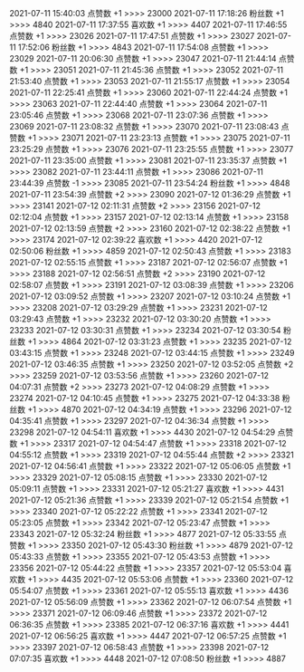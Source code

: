 
2021-07-11  15:40:03   点赞数 +1 >>>> 23000
2021-07-11  17:18:26   粉丝数 +1 >>>> 4840
2021-07-11  17:37:55   喜欢数 +1 >>>> 4407
2021-07-11  17:46:55   点赞数 +1 >>>> 23026
2021-07-11  17:47:51   点赞数 +1 >>>> 23027
2021-07-11  17:52:06   粉丝数 +1 >>>> 4843
2021-07-11  17:54:08   点赞数 +1 >>>> 23029
2021-07-11  20:06:30   点赞数 +1 >>>> 23047
2021-07-11  21:44:14   点赞数 +1 >>>> 23051
2021-07-11  21:45:36   点赞数 +1 >>>> 23052
2021-07-11  21:53:40   点赞数 +1 >>>> 23053
2021-07-11  21:55:17   点赞数 +1 >>>> 23054
2021-07-11  22:25:41   点赞数 +1 >>>> 23060
2021-07-11  22:44:24   点赞数 +1 >>>> 23063
2021-07-11  22:44:40   点赞数 +1 >>>> 23064
2021-07-11  23:05:46   点赞数 +1 >>>> 23068
2021-07-11  23:07:36   点赞数 +1 >>>> 23069
2021-07-11  23:08:32   点赞数 +1 >>>> 23070
2021-07-11  23:08:43   点赞数 +1 >>>> 23071
2021-07-11  23:23:13   点赞数 +1 >>>> 23075
2021-07-11  23:25:29   点赞数 +1 >>>> 23076
2021-07-11  23:25:55   点赞数 +1 >>>> 23077
2021-07-11  23:35:00   点赞数 +1 >>>> 23081
2021-07-11  23:35:37   点赞数 +1 >>>> 23082
2021-07-11  23:44:11   点赞数 +1 >>>> 23086
2021-07-11  23:44:39   点赞数 -1 >>>> 23085
2021-07-11  23:54:24   粉丝数 +1 >>>> 4848
2021-07-11  23:54:39   点赞数 +2 >>>> 23090
2021-07-12  01:36:29   点赞数 +1 >>>> 23141
2021-07-12  02:11:31   点赞数 +2 >>>> 23156
2021-07-12  02:12:04   点赞数 +1 >>>> 23157
2021-07-12  02:13:14   点赞数 +1 >>>> 23158
2021-07-12  02:13:59   点赞数 +2 >>>> 23160
2021-07-12  02:38:22   点赞数 +1 >>>> 23174
2021-07-12  02:39:22   喜欢数 +1 >>>> 4420
2021-07-12  02:50:06   粉丝数 +1 >>>> 4859
2021-07-12  02:50:43   点赞数 +1 >>>> 23183
2021-07-12  02:55:15   点赞数 +1 >>>> 23187
2021-07-12  02:56:07   点赞数 +1 >>>> 23188
2021-07-12  02:56:51   点赞数 +2 >>>> 23190
2021-07-12  02:58:07   点赞数 +1 >>>> 23191
2021-07-12  03:08:39   点赞数 +1 >>>> 23206
2021-07-12  03:09:52   点赞数 +1 >>>> 23207
2021-07-12  03:10:24   点赞数 +1 >>>> 23208
2021-07-12  03:29:29   点赞数 +1 >>>> 23231
2021-07-12  03:29:43   点赞数 +1 >>>> 23232
2021-07-12  03:30:20   点赞数 +1 >>>> 23233
2021-07-12  03:30:31   点赞数 +1 >>>> 23234
2021-07-12  03:30:54   粉丝数 +1 >>>> 4864
2021-07-12  03:31:23   点赞数 +1 >>>> 23235
2021-07-12  03:43:15   点赞数 +1 >>>> 23248
2021-07-12  03:44:15   点赞数 +1 >>>> 23249
2021-07-12  03:46:35   点赞数 +1 >>>> 23250
2021-07-12  03:52:05   点赞数 +2 >>>> 23259
2021-07-12  03:53:56   点赞数 +1 >>>> 23260
2021-07-12  04:07:31   点赞数 +2 >>>> 23273
2021-07-12  04:08:29   点赞数 +1 >>>> 23274
2021-07-12  04:10:45   点赞数 +1 >>>> 23275
2021-07-12  04:33:38   粉丝数 +1 >>>> 4870
2021-07-12  04:34:19   点赞数 +1 >>>> 23296
2021-07-12  04:35:41   点赞数 +1 >>>> 23297
2021-07-12  04:36:34   点赞数 +1 >>>> 23298
2021-07-12  04:54:11   喜欢数 +1 >>>> 4430
2021-07-12  04:54:29   点赞数 +1 >>>> 23317
2021-07-12  04:54:47   点赞数 +1 >>>> 23318
2021-07-12  04:55:12   点赞数 +1 >>>> 23319
2021-07-12  04:55:44   点赞数 +2 >>>> 23321
2021-07-12  04:56:41   点赞数 +1 >>>> 23322
2021-07-12  05:06:05   点赞数 +1 >>>> 23329
2021-07-12  05:08:15   点赞数 +1 >>>> 23330
2021-07-12  05:09:11   点赞数 +1 >>>> 23331
2021-07-12  05:21:27   喜欢数 +1 >>>> 4431
2021-07-12  05:21:36   点赞数 +1 >>>> 23339
2021-07-12  05:21:54   点赞数 +1 >>>> 23340
2021-07-12  05:22:22   点赞数 +1 >>>> 23341
2021-07-12  05:23:05   点赞数 +1 >>>> 23342
2021-07-12  05:23:47   点赞数 +1 >>>> 23343
2021-07-12  05:32:24   粉丝数 +1 >>>> 4877
2021-07-12  05:33:55   点赞数 +1 >>>> 23350
2021-07-12  05:43:30   粉丝数 +1 >>>> 4879
2021-07-12  05:43:33   点赞数 +1 >>>> 23355
2021-07-12  05:43:53   点赞数 +1 >>>> 23356
2021-07-12  05:44:22   点赞数 +1 >>>> 23357
2021-07-12  05:53:04   喜欢数 +1 >>>> 4435
2021-07-12  05:53:06   点赞数 +1 >>>> 23360
2021-07-12  05:54:07   点赞数 +1 >>>> 23361
2021-07-12  05:55:13   喜欢数 +1 >>>> 4436
2021-07-12  05:56:09   点赞数 +1 >>>> 23362
2021-07-12  06:07:54   点赞数 +1 >>>> 23371
2021-07-12  06:09:46   点赞数 +1 >>>> 23372
2021-07-12  06:36:35   点赞数 +1 >>>> 23385
2021-07-12  06:37:16   喜欢数 +1 >>>> 4441
2021-07-12  06:56:25   喜欢数 +1 >>>> 4447
2021-07-12  06:57:25   点赞数 +1 >>>> 23397
2021-07-12  06:58:43   点赞数 +1 >>>> 23398
2021-07-12  07:07:35   喜欢数 +1 >>>> 4448
2021-07-12  07:08:50   粉丝数 +1 >>>> 4887
